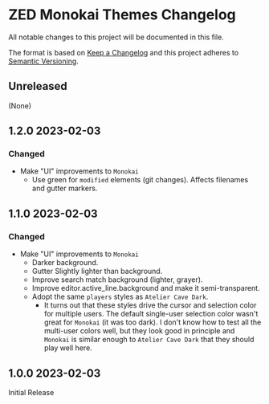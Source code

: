 # ZED Monokai Themes Changelog

All notable changes to this project will be documented in this file.

The format is based on [Keep a
Changelog](http://keepachangelog.com/en/1.0.0/) and this project adheres
to [Semantic Versioning](http://semver.org/spec/v2.0.0.html).

## Unreleased
(None)

## 1.2.0 2023-02-03
### Changed
- Make "UI" improvements to `Monokai`
    - Use green for `modified` elements (git changes). Affects filenames and gutter markers.

## 1.1.0 2023-02-03
### Changed
- Make "UI" improvements to `Monokai`
    - Darker background.
    - Gutter Slightly lighter than background.
    - Improve search match background (lighter, grayer).
    - Improve editor.active_line.background and make it semi-transparent.
    - Adopt the same `players` styles as `Atelier Cave Dark`.
        - It turns out that these styles drive the cursor and selection color for multiple users. The default single-user selection color wasn't great for `Monokai` (it was too dark).  I don't know how to test all the multi-user colors well, but they look good in principle and `Monokai` is similar enough to `Atelier Cave Dark` that they should play well here.

## 1.0.0 2023-02-03
Initial Release